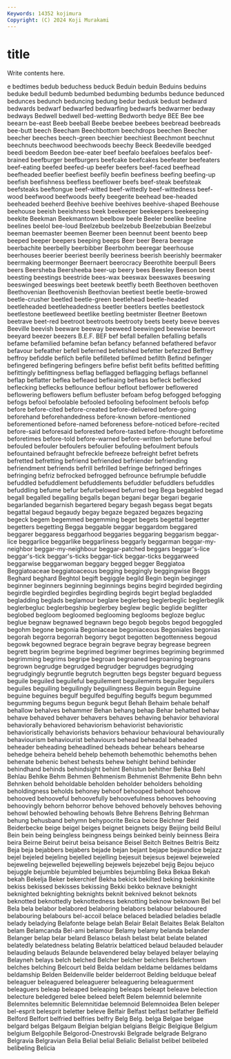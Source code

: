 ```yaml
---
Keywords: 14352 kojimura
Copyright: (C) 2024 Koji Murakami
---
```


# title

Write contents here.



e bedtimes bedub beduchess beduck Beduin
beduin Beduins beduins beduke bedull bedumb bedumbed bedumbing bedumbs bedunce
bedunced bedunces bedunch beduncing bedung bedur bedusk bedust bedward bedwards
bedwarf bedwarfed bedwarfing bedwarfs bedwarmer bedway bedways Bedwell bedwell bed-wetting
Bedworth bedye BEE Bee bee beearn be-east Beeb beeball Beebe
beebee beebees beebread beebreads bee-butt beech Beecham Beechbottom beechdrops beechen
Beecher beecher beeches beech-green beechier beechiest Beechmont beechnut beechnuts beechwood
beechwoods beechy Beeck Beedeville beedged beedi beedom Beedon bee-eater beef
beefalo beefaloes beefalos beef-brained beefburger beefburgers beefcake beefcakes beefeater beefeaters
beef-eating beefed beefed-up beefer beefers beef-faced beefhead beefheaded beefier beefiest
beefily beefin beefiness beefing beefing-up beefish beefishness beefless beeflower beefs
beef-steak beefsteak beefsteaks beeftongue beef-witted beef-wittedly beef-wittedness beef-wood beefwood beefwoods
beefy beegerite beehead bee-headed beeheaded beeherd Beehive beehive beehives beehive-shaped
Beehouse beehouse beeish beeishness beek beekeeper beekeepers beekeeping beekite Beekman
Beekmantown beelbow beele Beeler beelike beeline beelines beelol bee-loud Beelzebub
beelzebub Beelzebubian Beelzebul beeman beemaster beemen Beemer been beennut beent
beento beep beeped beeper beepers beeping beeps Beer beer Beera
beerage beerbachite beerbelly beerbibber Beerbohm beeregar beerhouse beerhouses beerier beeriest
beerily beeriness beerish beerishly beermaker beermaking beermonger Beernaert beerocracy Beerothite
beerpull Beers beers Beersheba Beersheeba beer-up beery bees Beesley Beeson
beest beesting beestings beestride bees-wax beeswax beeswaxes beeswing beeswinged beeswings
beet beetewk beetfly beeth Beethoven beethoven Beethovenian Beethovenish Beethovian beetiest
beetle beetle-browed beetle-crusher beetled beetle-green beetlehead beetle-headed beetleheaded beetleheadedness beetler
beetlers beetles beetlestock beetlestone beetleweed beetlike beetling beetmister Beetner Beetown
beetrave beet-red beetroot beetroots beetrooty beets beety beeve beeves Beeville
beevish beeware beeway beeweed beewinged beewise beewort beeyard beezer beezers
B.E.F. BEF bef befall befallen befalling befalls befame befamilied befamine
befan befancy befanned befathered befavor befavour befeather befell beferned befetished
befetter befezzed Beffrey beffroy befiddle befilch befile befilleted befilmed befilth
Befind befinger befingered befingering befingers befire befist befit befits befitted
befitting befittingly befittingness beflag beflagged beflagging beflags beflannel beflap beflatter
beflea befleaed befleaing befleas befleck beflecked beflecking beflecks beflounce beflour
beflout beflower beflowered beflowering beflowers beflum befluster befoam befog befogged
befogging befogs befool befoolable befooled befooling befoolment befools befop before
before-cited before-created before-delivered before-going beforehand beforehandedness before-known before-mentioned beforementioned before-named
beforeness before-noticed before-recited before-said beforesaid beforested before-tasted before-thought beforetime beforetimes
before-told before-warned before-written befortune befoul befouled befouler befoulers befoulier befouling
befoulment befouls befountained befraught befreckle befreeze befreight befret befrets befretted
befretting befriend befriended befriender befriending befriendment befriends befrill befrilled befringe
befringed befringes befringing befriz befrocked befrogged befrounce befrumple befuddle befuddled
befuddlement befuddlements befuddler befuddlers befuddles befuddling befume befur befurbelowed befurred
beg Bega begabled begad begall begalled begalling begalls began begani
begar begari begarie begarlanded begarnish begartered begary begash begass begat
begats begattal begaud begaudy begay begaze begazed begazes begazing begeck
begem begemmed begemming beget begets begettal begetter begetters begetting Begga
beggable beggar beggardom beggared beggarer beggaress beggarhood beggaries beggaring beggarism
beggar-lice beggarlice beggarlike beggarliness beggarly beggarman beggar-my-neighbor beggar-my-neighbour beggar-patched beggars
beggar's-lice beggar's-tick beggar's-ticks beggar-tick beggar-ticks beggarweed beggarwise beggarwoman beggary begged
begger Beggiatoa Beggiatoaceae beggiatoaceous begging beggingly beggingwise Beggs Beghard beghard
Beghtol begift begiggle begild Begin begin beginger beginner beginners beginning
beginnings begins begird begirded begirding begirdle begirdled begirdles begirdling begirds
begirt beglad begladded begladding beglads beglamour beglare beglerbeg beglerbeglic beglerbeglik
beglerbegluc beglerbegship beglerbey beglew beglic beglide beglitter beglobed begloom begloomed
beglooming beglooms begloze begluc beglue begnaw begnawed begnawn bego begob
begobs begod begoggled begohm begone begonia Begoniaceae begoniaceous Begoniales begonias
begorah begorra begorrah begorry begot begotten begottenness begoud begowk begowned
begrace begrain begrave begray begrease begreen begrett begrim begrime begrimed
begrimer begrimes begriming begrimmed begrimming begrims begripe begroan begroaned begroaning
begroans begrown begrudge begrudged begrudger begrudges begrudging begrudgingly begruntle begrutch
begrutten begs begster beguard beguess beguile beguiled beguileful beguilement beguilements
beguiler beguilers beguiles beguiling beguilingly beguilingness Beguin beguin Beguine beguine
beguines begulf begulfed begulfing begulfs begum begummed begumming begums begun
begunk begut Behah Behaim behale behalf behallow behalves behammer Behan
behang behap Behar behatted behav behave behaved behaver behavers behaves
behaving behavior behavioral behaviorally behaviored behaviorism behaviorist behavioristic behavioristically behaviorists
behaviors behaviour behavioural behaviourally behaviourism behaviourist behaviours behead beheadal beheaded
beheader beheading beheadlined beheads behear behears behearse behedge beheira beheld
behelp behemoth behemothic behemoths behen behenate behenic behest behests behew
behight behind behinder behindhand behinds behindsight behint Behistun behither Behka
Behl Behlau Behlke Behm Behmen Behmenism Behmenist Behmenite Behn behn
Behnken behold beholdable beholden beholder beholders beholding beholdingness beholds behoney
behoof behooped behoot behoove behooved behooveful behoovefully behoovefulness behooves behooving
behoovingly behorn behorror behove behoved behovely behoves behoving behowl behowled
behowling behowls Behre Behrens Behring Behrman behung behusband behymn behypocrite
Beica beice Beichner Beid Beiderbecke beige beigel beiges beignet beignets
beigy Beijing beild Beilul Bein bein being beingless beingness beings
beinked beinly beinness Beira beira Beirne Beirut beirut beisa beisance
Beisel Beitch Beitnes Beitris Beitz Beja beja bejabbers bejabers bejade
bejan bejant bejape bejaundice bejazz bejel bejeled bejeling bejelled bejelling
bejesuit bejesus bejewel bejeweled bejeweling bejewelled bejewelling bejewels bejezebel bejig
Bejou bejuco bejuggle bejumble bejumbled bejumbles bejumbling Beka Bekaa Bekah
bekah Bekelja Beker bekerchief Bekha bekick bekilted beking bekinkinite bekiss
bekissed bekisses bekissing Bekki bekko beknave beknight beknighted beknighting beknights
beknit beknived beknot beknots beknotted beknottedly beknottedness beknotting beknow beknown
Bel bel Bela bela belabor belabored belaboring belabors belabour belaboured
belabouring belabours bel-accoil belace belaced beladied beladies beladle belady beladying
Belafonte belage belah Belair Belait Belaites Belak Belalton belam Belamcanda
Bel-ami belamour Belamy belamy belanda belander Belanger belap belar belard
Belasco belash belast belat belate belated belatedly belatedness belating Belatrix
belatticed belaud belauded belauder belauding belauds Belaunde belavendered belay belayed
belayer belaying Belayneh belays belch belched Belcher belcher belchers Belchertown
belches belching Belcourt beld Belda beldam beldame beldames beldams beldamship
Belden Beldenville belder belderroot Belding belduque beleaf beleaguer beleaguered beleaguerer
beleaguering beleaguerment beleaguers beleap beleaped beleaping beleaps beleapt beleave belection
belecture beledgered belee beleed beleft Belem belemnid belemnite Belemnites belemnitic
Belemnitidae belemnoid Belemnoidea Belen beleper bel-esprit belesprit beletter beleve Belfair
Belfast belfast belfather Belfield Belford Belfort belfried belfries belfry Belg
Belg. belga Belgae belgae belgard belgas Belgaum Belgian belgian belgians
Belgic Belgique Belgium belgium Belgophile Belgorod-Dnestrovski Belgrade belgrade Belgrano Belgravia
Belgravian Belia Belial belial Belialic Belialist belibel belibeled belibeling Belicia
